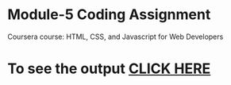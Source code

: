
# Module-5 Coding Assignment

Coursera course: HTML, CSS, and Javascript for Web Developers

# To see the output [CLICK HERE](https://avinashgowda-p.github.io/Assignment5.github.io/assignment5/)
